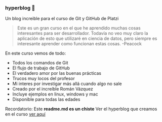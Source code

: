 ### hyperblog 💚
Un blog increible para el curso de Git y GitHub de Platzi
> Este es un gran curso en el que he aprendido muchas cosas interesantes para ser desarrollador. Todavía no veo muy claro la aplicación de esto que utilizaré en ciencia de datos, pero siempre es interesante aprender como funcionan estas cosas.
>-Peacock

En este curso vemos de todo:
* Todos los comandos de Git
* El flujo de trabajo de GitHub
* El verdadero amor por las buenas prácticas
* Trucos muy locos del profesor
* Mi interes por investigar más allá cuando algo no sale
* Creado por el increíble Román Vázquez
* Incluye ejemplos en linux, windows y mac
* Disponible para todas las edades

Recordatorio: Este **readme.md es un chiste** Ver el hyperblog que creamos en el curso [ver aquí](https://github.com/Roman-VzB/hyperblog)